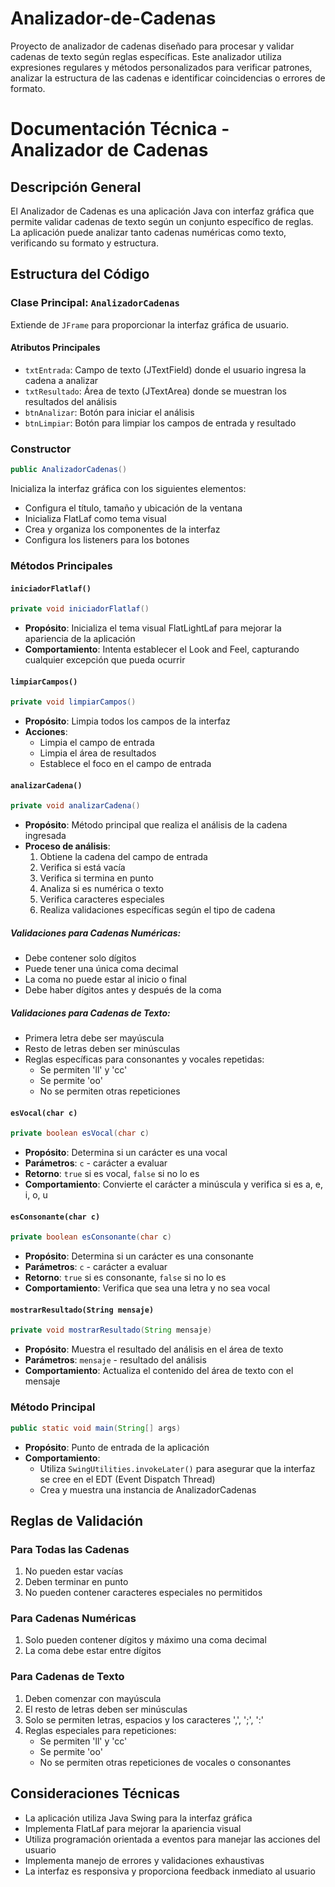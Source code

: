 # Analizador-de-Cadenas
Proyecto de analizador de cadenas diseñado para procesar y validar cadenas de texto según reglas específicas. Este analizador utiliza expresiones regulares y métodos personalizados para verificar patrones, analizar la estructura de las cadenas e identificar coincidencias o errores de formato.

# Documentación Técnica - Analizador de Cadenas

## Descripción General
El Analizador de Cadenas es una aplicación Java con interfaz gráfica que permite validar cadenas de texto según un conjunto específico de reglas. La aplicación puede analizar tanto cadenas numéricas como texto, verificando su formato y estructura.

## Estructura del Código

### Clase Principal: `AnalizadorCadenas`
Extiende de `JFrame` para proporcionar la interfaz gráfica de usuario.

#### Atributos Principales
- `txtEntrada`: Campo de texto (JTextField) donde el usuario ingresa la cadena a analizar
- `txtResultado`: Área de texto (JTextArea) donde se muestran los resultados del análisis
- `btnAnalizar`: Botón para iniciar el análisis
- `btnLimpiar`: Botón para limpiar los campos de entrada y resultado

### Constructor
```java
public AnalizadorCadenas()
```
Inicializa la interfaz gráfica con los siguientes elementos:
- Configura el título, tamaño y ubicación de la ventana
- Inicializa FlatLaf como tema visual
- Crea y organiza los componentes de la interfaz
- Configura los listeners para los botones

### Métodos Principales

#### `iniciadorFlatlaf()`
```java
private void iniciadorFlatlaf()
```
- **Propósito**: Inicializa el tema visual FlatLightLaf para mejorar la apariencia de la aplicación
- **Comportamiento**: Intenta establecer el Look and Feel, capturando cualquier excepción que pueda ocurrir

#### `limpiarCampos()`
```java
private void limpiarCampos()
```
- **Propósito**: Limpia todos los campos de la interfaz
- **Acciones**:
  - Limpia el campo de entrada
  - Limpia el área de resultados
  - Establece el foco en el campo de entrada

#### `analizarCadena()`
```java
private void analizarCadena()
```
- **Propósito**: Método principal que realiza el análisis de la cadena ingresada
- **Proceso de análisis**:
  1. Obtiene la cadena del campo de entrada
  2. Verifica si está vacía
  3. Verifica si termina en punto
  4. Analiza si es numérica o texto
  5. Verifica caracteres especiales
  6. Realiza validaciones específicas según el tipo de cadena

##### Validaciones para Cadenas Numéricas:
- Debe contener solo dígitos
- Puede tener una única coma decimal
- La coma no puede estar al inicio o final
- Debe haber dígitos antes y después de la coma

##### Validaciones para Cadenas de Texto:
- Primera letra debe ser mayúscula
- Resto de letras deben ser minúsculas
- Reglas específicas para consonantes y vocales repetidas:
  - Se permiten 'll' y 'cc'
  - Se permite 'oo'
  - No se permiten otras repeticiones

#### `esVocal(char c)`
```java
private boolean esVocal(char c)
```
- **Propósito**: Determina si un carácter es una vocal
- **Parámetros**: `c` - carácter a evaluar
- **Retorno**: `true` si es vocal, `false` si no lo es
- **Comportamiento**: Convierte el carácter a minúscula y verifica si es a, e, i, o, u

#### `esConsonante(char c)`
```java
private boolean esConsonante(char c)
```
- **Propósito**: Determina si un carácter es una consonante
- **Parámetros**: `c` - carácter a evaluar
- **Retorno**: `true` si es consonante, `false` si no lo es
- **Comportamiento**: Verifica que sea una letra y no sea vocal

#### `mostrarResultado(String mensaje)`
```java
private void mostrarResultado(String mensaje)
```
- **Propósito**: Muestra el resultado del análisis en el área de texto
- **Parámetros**: `mensaje` - resultado del análisis
- **Comportamiento**: Actualiza el contenido del área de texto con el mensaje

### Método Principal
```java
public static void main(String[] args)
```
- **Propósito**: Punto de entrada de la aplicación
- **Comportamiento**: 
  - Utiliza `SwingUtilities.invokeLater()` para asegurar que la interfaz se cree en el EDT (Event Dispatch Thread)
  - Crea y muestra una instancia de AnalizadorCadenas

## Reglas de Validación

### Para Todas las Cadenas
1. No pueden estar vacías
2. Deben terminar en punto
3. No pueden contener caracteres especiales no permitidos

### Para Cadenas Numéricas
1. Solo pueden contener dígitos y máximo una coma decimal
2. La coma debe estar entre dígitos

### Para Cadenas de Texto
1. Deben comenzar con mayúscula
2. El resto de letras deben ser minúsculas
3. Solo se permiten letras, espacios y los caracteres ',', ';', ':'
4. Reglas especiales para repeticiones:
   - Se permiten 'll' y 'cc'
   - Se permite 'oo'
   - No se permiten otras repeticiones de vocales o consonantes

## Consideraciones Técnicas
- La aplicación utiliza Java Swing para la interfaz gráfica
- Implementa FlatLaf para mejorar la apariencia visual
- Utiliza programación orientada a eventos para manejar las acciones del usuario
- Implementa manejo de errores y validaciones exhaustivas
- La interfaz es responsiva y proporciona feedback inmediato al usuario
